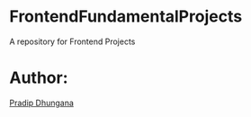 # FrontendFundamentalProjects
A repository for Frontend Projects

# Author:
[Pradip Dhungana](dhunganapradip.com.np)
